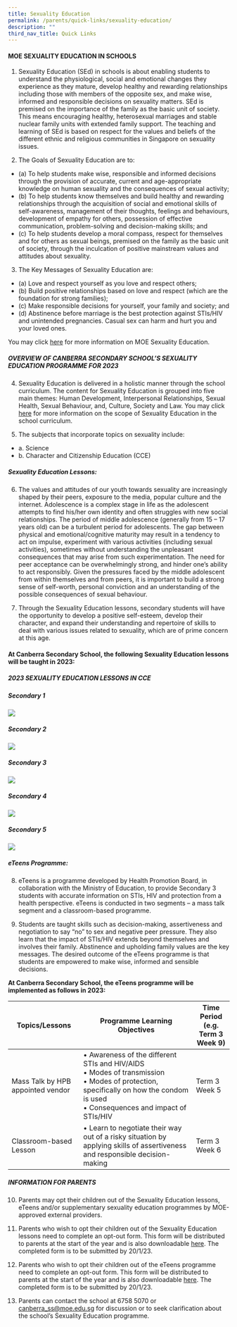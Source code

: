 ```yaml
---
title: Sexuality Education
permalink: /parents/quick-links/sexuality-education/
description: ""
third_nav_title: Quick Links
---
```

#### MOE SEXUALITY EDUCATION IN SCHOOLS

1.	Sexuality Education (SEd) in schools is about enabling students to understand the physiological, social and emotional changes they experience as they mature, develop healthy and rewarding relationships including those with members of the opposite sex, and make wise, informed and responsible decisions on sexuality matters. SEd is premised on the importance of the family as the basic unit of society. This means encouraging healthy, heterosexual marriages and stable nuclear family units with extended family support. The teaching and learning of SEd is based on respect for the values and beliefs of the different ethnic and religious communities in Singapore on sexuality issues.

2.	The Goals of Sexuality Education are to:

* (a)	To help students make wise, responsible and informed decisions through the provision of accurate, current and age-appropriate knowledge on human sexuality and the consequences of sexual activity;
* (b)	To help students know themselves and build healthy and rewarding relationships through the acquisition of social and emotional skills of self-awareness, management of their thoughts, feelings and behaviours, development of empathy for others, possession of effective communication, problem-solving and decision-making skills; and
* (c)	To help students develop a moral compass, respect for themselves and for others as sexual beings, premised on the family as the basic unit of society, through the inculcation of positive mainstream values and attitudes about sexuality. 

3.	The Key Messages of Sexuality Education are:

* (a)	Love and respect yourself as you love and respect others;
* (b)	Build positive relationships based on love and respect (which are the foundation for strong families);
* (c)	Make responsible decisions for yourself, your family and society; and
* (d)	Abstinence before marriage is the best protection against STIs/HIV and unintended pregnancies. Casual sex can harm and hurt you and your loved ones.

You may click [here](https://go.gov.sg/moe-sexuality-education) for more information on MOE Sexuality Education.

##### OVERVIEW OF CANBERRA SECONDARY SCHOOL’S SEXUALITY EDUCATION PROGRAMME FOR 2023

4.	Sexuality Education is delivered in a holistic manner through the school curriculum. The content for Sexuality Education is grouped into five main themes: Human Development, Interpersonal Relationships, Sexual Health, Sexual Behaviour, and, Culture, Society and Law. You may click [here](https://go.gov.sg/moe-sexuality-education-scope) for more information on the scope of Sexuality Education in the school curriculum.

5.	The subjects that incorporate topics on sexuality include: 
* a.	Science 
* b.	Character and Citizenship Education (CCE)

##### Sexuality Education Lessons: 
6.	The values and attitudes of our youth towards sexuality are increasingly shaped by their peers, exposure to the media, popular culture and the internet. Adolescence is a complex stage in life as the adolescent attempts to find his/her own identity and often struggles with new social relationships. The period of middle adolescence (generally from 15 – 17 years old) can be a turbulent period for adolescents. The gap between physical and emotional/cognitive maturity may result in a tendency to act on impulse, experiment with various activities (including sexual activities), sometimes without understanding the unpleasant consequences that may arise from such experimentation. The need for peer acceptance can be overwhelmingly strong, and hinder one’s ability to act responsibly.  Given the pressures faced by the middle adolescent from within themselves and from peers, it is important to build a strong sense of self-worth, personal conviction and an understanding of the possible consequences of sexual behaviour. 

7.	Through the Sexuality Education lessons, secondary students will have the opportunity to develop a positive self-esteem, develop their character, and expand their understanding and repertoire of skills to deal with various issues related to sexuality, which are of prime concern at this age. 

#### At Canberra Secondary School, the following Sexuality Education lessons will be taught in 2023:

##### **2023 SEXUALITY EDUCATION LESSONS IN CCE**

##### **Secondary 1**
![](/images/Sexuality%20Education%20for%20Sec%201.jpg)

##### **Secondary 2**
![](/images/Sexuality%20Education%20for%20Sec%202.jpg)

##### **Secondary 3**
![](/images/Sexuality%20Education%20for%20Sec%203.jpg)

##### **Secondary 4**
![](/images/Sexuality%20Education%20for%20Sec%204.jpg)

##### **Secondary 5**
![](/images/Sexuality%20Education%20for%20Sec%205.jpg)

##### eTeens Programme:

8.	eTeens is a programme developed by Health Promotion Board, in collaboration with the Ministry of Education, to provide Secondary 3 students with accurate information on STIs, HIV and protection from a health perspective. eTeens is conducted in two segments – a mass talk segment and a classroom-based programme.

9.	Students are taught skills such as decision-making, assertiveness and negotiation to say “no” to sex and negative peer pressure. They also learn that the impact of STIs/HIV extends beyond themselves and involves their family. Abstinence and upholding family values are the key messages. The desired outcome of the eTeens programme is that students are empowered to make wise, informed and sensible decisions.

**At Canberra Secondary School, the eTeens programme will be implemented as follows in 2023:**

| Topics/Lessons | Programme Learning Objectives | Time Period <br>(e.g. Term 3 Week 9)|
| -------- | -------- | -------- |
| Mass Talk by HPB appointed vendor      | •	Awareness of the different STIs and HIV/AIDS <br>•	Modes of transmission <br>•	Modes of protection, specifically on how the condom is used <br>•	Consequences and impact of STIs/HIV     | Term 3 Week 5     |
| Classroom-based Lesson     | •	Learn to negotiate their way out of a risky situation by applying skills of assertiveness and responsible decision-making     | Term 3 Week 6     |

##### INFORMATION FOR PARENTS

10.	Parents may opt their children out of the Sexuality Education lessons, eTeens and/or supplementary sexuality education programmes by MOE-approved external providers. 

11.	Parents who wish to opt their children out of the Sexuality Education lessons need to complete an opt-out form. This form will be distributed to parents at the start of the year and is also downloadable [here](https://form.gov.sg/63c13f57e2862f0011b6fb77). The completed form is to be submitted by 20/1/23. 

12.	Parents who wish to opt their children out of the eTeens programme need to complete an opt-out form. This form will be distributed to parents at the start of the year and is also downloadable [here](https://form.gov.sg/63c13dffe2862f0011b6e78a). The completed form is to be submitted by 20/1/23.

13.	Parents can contact the school at 6758 5070 or [canberra_ss@moe.edu.sg](mailto:canberra_ss@moe.edu.sg)  for discussion or to seek clarification about the school’s Sexuality Education programme.